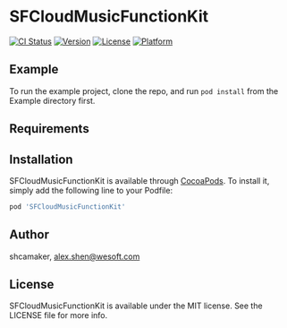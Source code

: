 # SFCloudMusicFunctionKit

[![CI Status](https://img.shields.io/travis/shcamaker/SFCloudMusicFunctionKit.svg?style=flat)](https://travis-ci.org/shcamaker/SFCloudMusicFunctionKit)
[![Version](https://img.shields.io/cocoapods/v/SFCloudMusicFunctionKit.svg?style=flat)](https://cocoapods.org/pods/SFCloudMusicFunctionKit)
[![License](https://img.shields.io/cocoapods/l/SFCloudMusicFunctionKit.svg?style=flat)](https://cocoapods.org/pods/SFCloudMusicFunctionKit)
[![Platform](https://img.shields.io/cocoapods/p/SFCloudMusicFunctionKit.svg?style=flat)](https://cocoapods.org/pods/SFCloudMusicFunctionKit)

## Example

To run the example project, clone the repo, and run `pod install` from the Example directory first.

## Requirements

## Installation

SFCloudMusicFunctionKit is available through [CocoaPods](https://cocoapods.org). To install
it, simply add the following line to your Podfile:

```ruby
pod 'SFCloudMusicFunctionKit'
```

## Author

shcamaker, alex.shen@wesoft.com

## License

SFCloudMusicFunctionKit is available under the MIT license. See the LICENSE file for more info.
